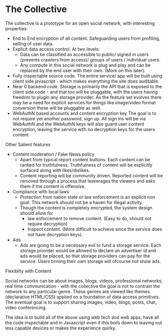 # The Collective

The collective is a prototype for an open social network, with interesting properties: 
- End to End encryption of all content. Safeguarding users from profiling, selling of user data.
- Explicit data access control.
  At two levels:
    - Data can be classified as accessible to public/ signed in users (prevents crawlers from access)/ groups of users / individual users.
    - Any compute in this social network is plug and play and can be replaced by the end user with their own. (More on this later).
- Fully inspectable source code. 
  The entire service/ app will be built using client side javascript - which makes everything the site does auditable. 
- Near 0 backend code.
  Storage is primarily the API that is exposed to the client side code - and that too will be pluggable, with the users having freedom to plugin any storage provider.
  As the feature set evolves there may be a need for explicit services for things like image/video format conversion these will be pluggable as well.
- WebAuthN based accounts and content encryption key
  The goal is to not require yet another password, sign up. All sign ins will be via WebAuthN and the WebAuthN keys will also guard user content encryption, leaving the service with no decryption keys for the users content.

Other Salient features
- Content moderation / Fake News policy
   - Apart from typical report content buttons. Each content can be ranked for truthfulness. Truthfulness of content will be explicitly surfaced along with likes/dislikes.
   - Content reporting will be community driven. Reported content will be removed through a process that leaverages the viewers and asks them if the content is offensive.
- Compliance with local laws
   - Protection from nation state or law enforcement is an explicit non goal. This network should not be a haven for illegal activity. 
   - Though the content is completely encrypted, the system design should allow for
      - law enforcement to remove content. (Easy to do, should not require decryption)
      - Inspect content. (More difficult to achieve since the service does not have decryption keys).
- Ads
  - Ads are going to be a necessary evil to fund a storage service. Each storage provider would be allowed to declare an advertiser id and ads would be placed, so that storage providers can pay for the service. Users brining their own storage will ofcourse not show ads.
 
 Flexiblity with Content

 Social networks can be about images, blogs, videos, professional networks, real time communication - with the collective the goal is not to contrain the network to any particular genre. These genres are viewed like themes (declarative HTML/CSS) applied on a foundation of data access primitives. The eventual goal is to support sharing images, video, blogs, posts, chat, video conferencing.
 
 The idea is to build all of the above using web tech and web apps, have all the code inspectable and in Javascript even if this boils down to leaving out less capable devices or makes the experience quirky.
